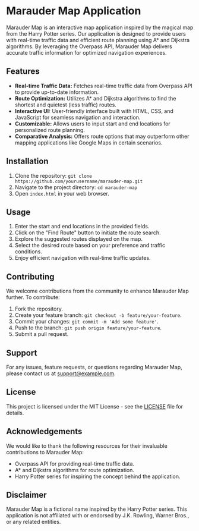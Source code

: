 # Marauder Map Application

Marauder Map is an interactive map application inspired by the magical map from the Harry Potter series. Our application is designed to provide users with real-time traffic data and efficient route planning using A* and Dijkstra algorithms. By leveraging the Overpass API, Marauder Map delivers accurate traffic information for optimized navigation experiences.

## Features

- **Real-time Traffic Data:** Fetches real-time traffic data from Overpass API to provide up-to-date information.
- **Route Optimization:** Utilizes A* and Dijkstra algorithms to find the shortest and quietest (less traffic) routes.
- **Interactive UI:** User-friendly interface built with HTML, CSS, and JavaScript for seamless navigation and interaction.
- **Customizable:** Allows users to input start and end locations for personalized route planning.
- **Comparative Analysis:** Offers route options that may outperform other mapping applications like Google Maps in certain scenarios.

## Installation

1. Clone the repository: `git clone https://github.com/yourusername/marauder-map.git`
2. Navigate to the project directory: `cd marauder-map`
3. Open `index.html` in your web browser.

## Usage

1. Enter the start and end locations in the provided fields.
2. Click on the "Find Route" button to initiate the route search.
3. Explore the suggested routes displayed on the map.
4. Select the desired route based on your preference and traffic conditions.
5. Enjoy efficient navigation with real-time traffic updates.

## Contributing

We welcome contributions from the community to enhance Marauder Map further. To contribute:

1. Fork the repository.
2. Create your feature branch: `git checkout -b feature/your-feature`.
3. Commit your changes: `git commit -m 'Add some feature'`.
4. Push to the branch: `git push origin feature/your-feature`.
5. Submit a pull request.

## Support

For any issues, feature requests, or questions regarding Marauder Map, please contact us at [support@example.com](mailto:support@example.com).

## License

This project is licensed under the MIT License - see the [LICENSE](LICENSE) file for details.

## Acknowledgements

We would like to thank the following resources for their invaluable contributions to Marauder Map:

- Overpass API for providing real-time traffic data.
- A* and Dijkstra algorithms for route optimization.
- Harry Potter series for inspiring the concept behind the application.

## Disclaimer

Marauder Map is a fictional name inspired by the Harry Potter series. This application is not affiliated with or endorsed by J.K. Rowling, Warner Bros., or any related entities.

